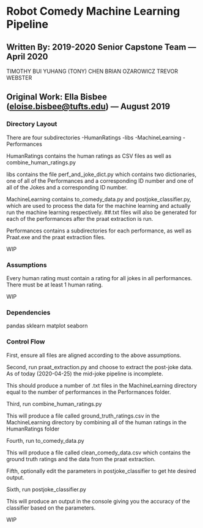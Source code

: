 # Robot Comedy Machine Learning Pipeline

## Written By: 2019-2020 Senior Capstone Team — April 2020

TIMOTHY BUI
YUHANG (TONY) CHEN
BRIAN OZAROWICZ
TREVOR WEBSTER

## Original Work: Ella Bisbee (eloise.bisbee@tufts.edu) — August 2019

### Directory Layout

There are four subdirectories
-HumanRatings
-libs
-MachineLearning
-Performances

HumanRatings contains the human ratings as CSV files as well as combine_human_ratings.py

libs contains the file perf_and_joke_dict.py which contains two dictionaries, one of all of the Performances and a corresponding ID number and one of all of the Jokes and a corresponding ID number.

MachineLearning contains to_comedy_data.py and postjoke_classifier.py, which are used to process the data for the machine learning and actually run the machine learning respectively. ##.txt files will also be generated for each of the performances after the praat extraction is run.

Performances contains a subdirectories for each performance, as well as Praat.exe and the praat extraction files.

WIP

### Assumptions

Every human rating must contain a rating for all jokes in all performances. There must be at least 1 human rating.

WIP

### Dependencies

pandas
sklearn
matplot
seaborn

### Control Flow

First, ensure all files are aligned according to the above assumptions.

Second, run praat_extraction.py and choose to extract the post-joke data. As of today (2020-04-25) the mid-joke pipeline is incomplete.

This should produce a number of .txt files in the MachineLearning directory equal to the number of performances in the Performances folder.

Third, run combine_human_ratings.py

This will produce a file called ground_truth_ratings.csv in the MachineLearning directory by combining all of the human ratings in the HumanRatings folder

Fourth, run to_comedy_data.py

This will produce a file called clean_comedy_data.csv which contains the ground truth ratings and the data from the praat extraction.

Fifth, optionally edit the parameters in postjoke_classifier to get hte desired output.

Sixth, run postjoke_classifier.py

This will produce an output in the console giving you the accuracy of the classifier based on the parameters.

WIP